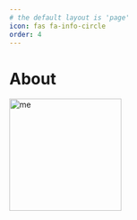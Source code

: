 ```yaml
---
# the default layout is 'page'
icon: fas fa-info-circle
order: 4
---
```


# About
<img src="/assets/img/me_full.png" alt="me" width="200"/>